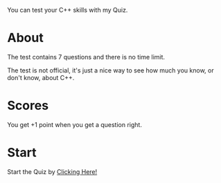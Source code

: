 You can test your C++ skills with my Quiz.
<h1>About</h1>
The test contains 7 questions and there is no time limit. 
<p></p>
The test is not official, it's just a nice way to see how much you know, or don't know, about C++.
<h1>Scores</h1>
You get +1 point when you get a question right.
<h1>Start</h1>
Start the Quiz by <a href="https://cpp.bledsquiz.repl.co/">Clicking Here!</a>
